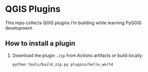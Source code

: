 # QGIS Plugins

This repo collects QGIS plugins I’m building while learning PyQGIS development.

## How to install a plugin
1. Download the plugin `.zip` from Actions artifacts or build locally:
   ```bash
   python tools/build_zip.py plugins/hello_world
